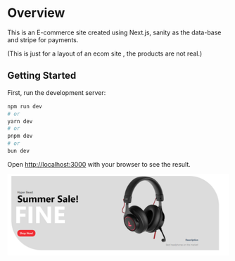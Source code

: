 # Overview

This is an E-commerce site created using Next.js, sanity as the data-base and stripe for payments.

(This is just for a layout of an ecom site , the products are not real.)


## Getting Started

First, run the development server:

```bash
npm run dev
# or
yarn dev
# or
pnpm dev
# or
bun dev
```

Open [http://localhost:3000](http://localhost:3000) with your browser to see the result.


![alt text](public/ECOMsite.png?raw=true "Title")
